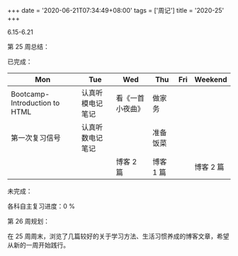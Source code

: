 +++
date = '2020-06-21T07:34:49+08:00'
tags = ['周记']
title = '2020-25'
+++

6.15-6.21

第 25 周总结：

已完成：

| Mon                           | Tue              | Wed              | Thu       | Fri | Weekend   |
| ----------------------------- | ---------------- | ---------------- | --------- | --- | --------- |
| Bootcamp-Introduction to HTML | 认真听模电记笔记 | 看《一首小夜曲》 | 做家务    |     |           |
| 第一次复习信号                | 认真听数电记笔记 |                  | 准备饭菜  |     |           |
|                               |                  | 博客 2 篇        | 博客 1 篇 |     | 博客 2 篇 |

未完成：

各科自主复习进度：0 %

第 26 周规划：

在 25 周周末，浏览了几篇较好的关于学习方法、生活习惯养成的博客文章，希望从新的一周开始践行。
